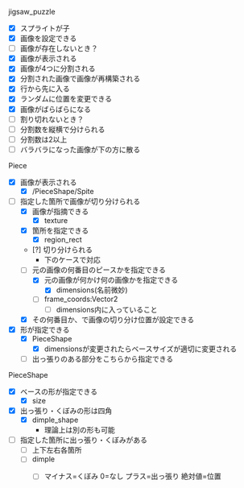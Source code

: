 jigsaw_puzzle

- [x] スプライトが子
- [x] 画像を設定できる
- [ ] 画像が存在しないとき？
- [x] 画像が表示される
- [x] 画像が4つに分割される
- [x] 分割された画像で画像が再構築される
- [x] 行から先に入る 
- [x] ランダムに位置を変更できる
- [x] 画像がばらばらになる
- [ ] 割り切れないとき？
- [ ] 分割数を縦横で分けられる
- [ ] 分割数は2以上
- [ ] バラバラになった画像が下の方に散る

Piece
- [x] 画像が表示される
  - [x] /PieceShape/Spite
- [ ] 指定した箇所で画像が切り分けられる
  - [x] 画像が指摘できる
    - [x] texture
  - [x] 箇所を指定できる
    - [x] region_rect
  - [?] 切り分けられる
    - 下のケースで対応
  - [ ] 元の画像の何番目のピースかを指定できる
    - [x] 元の画像が何かけ何の画像かを指定できる
      - [x] dimensions(名前微妙)
    - [ ] frame_coords:Vector2
      - [ ] dimensions内に入っていること
  - [x] その何番目か、で画像の切り分け位置が設定できる  
- [x] 形が指定できる
  - [x] PieceShape
    - [x] dimensionsが変更されたらベースサイズが適切に変更される
  - [ ] 出っ張りのある部分をこちらから指定できる

PieceShape
- [x] ベースの形が指定できる
  - [x] size
- [x] 出っ張り・くぼみの形は四角
  - [x] dimple_shape
    - 理論上は別の形も可能
- [ ] 指定した箇所に出っ張り・くぼみがある
  - [ ] 上下左右各箇所
  - [ ] dimple
    - [ ] マイナス=くぼみ 0=なし プラス=出っ張り 絶対値=位置
  
